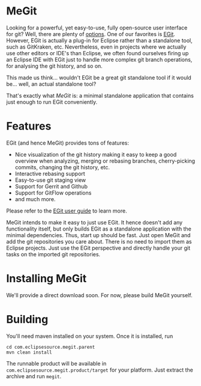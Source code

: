 # MeGit

Looking for a powerful, yet easy-to-use, fully open-source user interface for git? Well, there are plenty of [options](https://git-scm.com/downloads/guis/). One of our favorites is [EGit](https://www.eclipse.org/egit/). However, EGit is actually a plug-in for Eclipse rather than a standalone tool, such as GitKraken, etc. Nevertheless, even in projects where we actually use other editors or IDE's than Eclipse, we often found ourselves firing up an Eclipse IDE with EGit just to handle more complex git branch operations, for analysing the git history, and so on.

This made us think... wouldn't EGit be a great git standalone tool if it would be... well, an actual standalone tool?

That's exactly what *MeGit* is: a minimal standalone application that contains just enough to run EGit conveniently.


# Features

EGit (and hence MeGit) provides tons of features:
* Nice visualization of the git history making it easy to keep a good overview when analyzing, merging or rebasing branches, cherry-picking commits, changing the git history, etc.
* Interactive rebasing support
* Easy-to-use git staging view
* Support for Gerrit and Github
* Support for GitFlow operations
* and much more.

Please refer to the [EGit user guide](https://wiki.eclipse.org/EGit/User_Guide) to learn more.

MeGit intends to make it easy to just use EGit. It hence doesn't add any functionality itself, but only builds EGit as a standalone application with the minimal dependencies. Thus, start up should be fast. Just open MeGit and add the git repositories you care about. There is no need to import them as Eclipse projects. Just use the EGit perspective and directly handle your git tasks on the imported git repositories.


# Installing MeGit

We'll provide a direct download soon. For now, please build MeGit yourself.


# Building

You'll need maven installed on your system. Once it is installed, run

```
cd com.eclipsesource.megit.parent
mvn clean install
```

The runnable product will be available in `com.eclipsesource.megit.product/target` for your platform. Just extract the archive and run `megit`.
